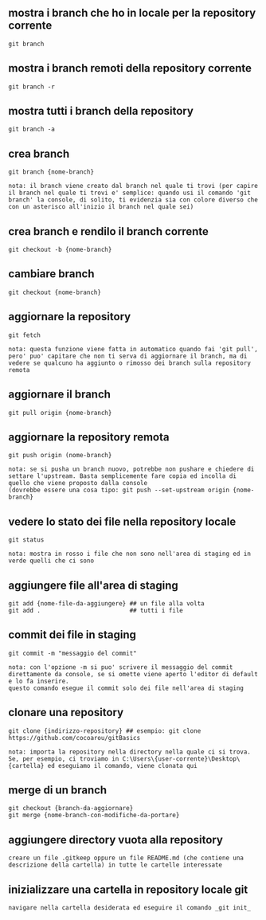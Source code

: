 ## mostra i branch che ho in locale per la repository corrente ##
	
	git branch

## mostra i branch remoti della repository corrente ##
	
	git branch -r

## mostra tutti i branch della repository ##
	
	git branch -a

## crea branch

	git branch {nome-branch}

	nota: il branch viene creato dal branch nel quale ti trovi (per capire il branch nel quale ti trovi e' semplice: quando usi il comando 'git branch' la console, di solito, ti evidenzia sia con colore diverso che con un asterisco all'inizio il branch nel quale sei)

## crea branch e rendilo il branch corrente

	git checkout -b {nome-branch}
	
## cambiare branch

	git checkout {nome-branch}
	
## aggiornare la repository
	
	git fetch
	
	nota: questa funzione viene fatta in automatico quando fai 'git pull', pero' puo' capitare che non ti serva di aggiornare il branch, ma di vedere se qualcuno ha aggiunto o rimosso dei branch sulla repository remota
	
## aggiornare il branch

	git pull origin {nome-branch}
	
## aggiornare la repository remota

	git push origin (nome-branch}
	
	nota: se si pusha un branch nuovo, potrebbe non pushare e chiedere di settare l'upstream. Basta semplicemente fare copia ed incolla di quello che viene proposto dalla console 
	(dovrebbe essere una cosa tipo: git push --set-upstream origin {nome-branch}
	
## vedere lo stato dei file nella repository locale

	git status
	
	nota: mostra in rosso i file che non sono nell'area di staging ed in verde quelli che ci sono
	
## aggiungere file all'area di staging

	git add {nome-file-da-aggiungere} ## un file alla volta
	git add .						  ## tutti i file
	
## commit dei file in staging

	git commit -m "messaggio del commit"
	
	nota: con l'opzione -m si puo' scrivere il messaggio del commit direttamente da console, se si omette viene aperto l'editor di default e lo fa inserire.
	questo comando esegue il commit solo dei file nell'area di staging
	
## clonare una repository

	git clone {indirizzo-repository} ## esempio: git clone https://github.com/cocoarou/gitBasics
	
	nota: importa la repository nella directory nella quale ci si trova. Se, per esempio, ci troviamo in C:\Users\{user-corrente}\Desktop\{cartella} ed eseguiamo il comando, viene clonata qui
	
## merge di un branch
	
	git checkout {branch-da-aggiornare}
	git merge {nome-branch-con-modifiche-da-portare}
	
## aggiungere directory vuota alla repository
	
	creare un file .gitkeep oppure un file README.md (che contiene una descrizione della cartella) in tutte le cartelle interessate
	

## inizializzare una cartella in repository locale git

	navigare nella cartella desiderata ed eseguire il comando _git init_


	
